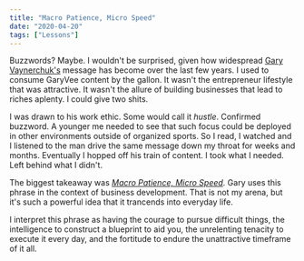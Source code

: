 ```yaml
---
title: "Macro Patience, Micro Speed"
date: "2020-04-20"
tags: ["Lessons"]
---
```


Buzzwords? Maybe. I wouldn't be surprised, given how widespread [Gary Vaynerchuk's](https://www.garyvaynerchuk.com/) message has become over the last few years. I used to consume GaryVee content by the gallon. It wasn't the entrepreneur lifestyle that was attractive. It wasn't the allure of building businesses that lead to riches aplenty. I could give two shits. 

I was drawn to his work ethic. Some would call it _hustle_. Confirmed buzzword. A younger me needed to see that such focus could be deployed in other environments outside of organized sports. So I read, I watched and I listened to the man drive the same message down my throat for weeks and months. Eventually I hopped off his train of content. I took what I needed. Left behind what I didn't.

The biggest takeaway was [_Macro Patience, Micro Speed_](https://www.youtube.com/watch?v=XFzPuEEvnDU). Gary uses this phrase in the context of business development. That is not my arena, but it's such a powerful idea that it trancends into everyday life. 

I interpret this phrase as having the courage to pursue difficult things, the intelligence to construct a blueprint to aid you, the unrelenting tenacity to execute it every day, and the fortitude to endure the unattractive timeframe of it all.
